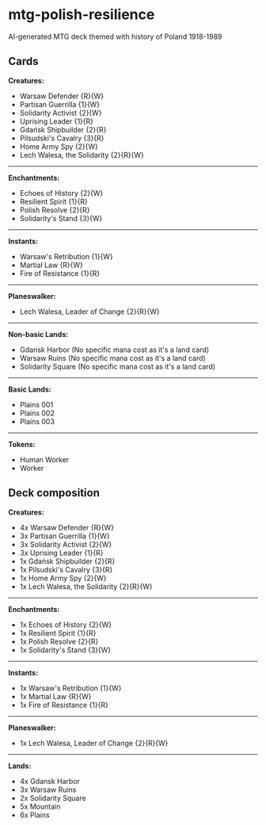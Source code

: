 # mtg-polish-resilience

AI-generated MTG deck themed with history of Poland 1918-1989

## Cards

**Creatures:**

- Warsaw Defender {R}{W}
- Partisan Guerrilla {1}{W}
- Solidarity Activist {2}{W}
- Uprising Leader {1}{R}
- Gdańsk Shipbuilder {2}{R}
- Pilsudski's Cavalry {3}{R}
- Home Army Spy {2}{W}
- Lech Walesa, the Solidarity {2}{R}{W}

---

**Enchantments:**

- Echoes of History {2}{W}
- Resilient Spirit {1}{R}
- Polish Resolve {2}{R}
- Solidarity's Stand {3}{W}

---

**Instants:**

- Warsaw's Retribution {1}{W}
- Martial Law {R}{W}
- Fire of Resistance {1}{R}

---

**Planeswalker:**

- Lech Walesa, Leader of Change {2}{R}{W}

---

**Non-basic Lands:**

- Gdansk Harbor (No specific mana cost as it's a land card)
- Warsaw Ruins (No specific mana cost as it's a land card)
- Solidarity Square (No specific mana cost as it's a land card)

---

**Basic Lands:**

- Plains 001
- Plains 002
- Plains 003

---

**Tokens:**

- Human Worker
- Worker

## Deck composition

**Creatures:**

- 4x Warsaw Defender {R}{W}
- 3x Partisan Guerrilla {1}{W}
- 3x Solidarity Activist {2}{W}
- 3x Uprising Leader {1}{R}
- 1x Gdańsk Shipbuilder {2}{R}
- 1x Pilsudski's Cavalry {3}{R}
- 1x Home Army Spy {2}{W}
- 1x Lech Walesa, the Solidarity {2}{R}{W}

---

**Enchantments:**

- 1x Echoes of History {2}{W}
- 1x Resilient Spirit {1}{R}
- 1x Polish Resolve {2}{R}
- 1x Solidarity's Stand {3}{W}

---

**Instants:**

- 1x Warsaw's Retribution {1}{W}
- 1x Martial Law {R}{W}
- 1x Fire of Resistance {1}{R}

---

**Planeswalker:**

- 1x Lech Walesa, Leader of Change {2}{R}{W}

---

**Lands:**

- 4x Gdansk Harbor
- 3x Warsaw Ruins
- 2x Solidarity Square
- 5x Mountain
- 6x Plains
